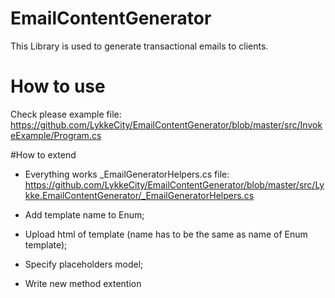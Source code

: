 # EmailContentGenerator

This Library is used to generate transactional emails to clients.

# How to use

Check please example file:
https://github.com/LykkeCity/EmailContentGenerator/blob/master/src/InvokeExample/Program.cs

#How to extend

- Everything works _EmailGeneratorHelpers.cs file: https://github.com/LykkeCity/EmailContentGenerator/blob/master/src/Lykke.EmailContentGenerator/_EmailGeneratorHelpers.cs

- Add template name to Enum;

- Upload html of template (name has to be the same as name of Enum template);

- Specify placeholders model;

- Write new method extention

